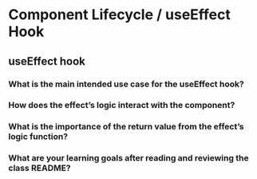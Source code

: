 # Component Lifecycle / useEffect Hook

## useEffect hook

### What is the main intended use case for the useEffect hook?



### How does the effect’s logic interact with the component?



### What is the importance of the return value from the effect’s logic function?



### What are your learning goals after reading and reviewing the class README?

